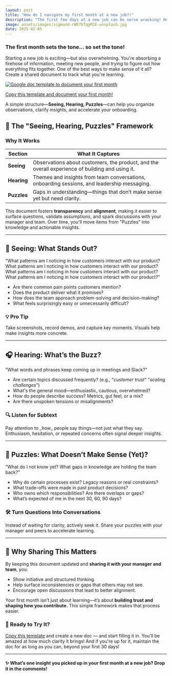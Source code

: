 ```yaml
---
layout: post
title: "How do I navigate my first month at a new job?!"
description: "The first few days at a new job can be nerve wracking! How does one stay sane, drink from the fire hose, stay focused, and make sense of the chaos? Plus getting to know people <i>and</i> getting them to know me?"
image: assets/images/sigmund-rWE7bTqgMJE-unsplash.jpg
date: 2025-02-05
---
```

### The first month sets the tone... so set the tone!
Starting a new job is exciting—but also overwhelming. You're absorbing a firehose of information, meeting new people, and trying to figure out how everything fits together. One of the best ways to make sense of it all? Create a shared document to track what you're learning. 

<!-- Image Link (No underline here) -->
<a href="https://docs.google.com/document/d/1BhrPwFSVVQz4_R-qjUEjMx5j29mS7Nqa81IvrzbRSdU/edit?usp=sharing" download class="image-with-download">
  <img src="{{ site.baseurl }}/assets/images/FirstMonth.jpg" alt="Google doc template to document your first month">
  <i class="fa fa-cloud-download download-icon" aria-hidden="true"></i>
</a>

<!-- Text Link (With underline here, like logo and menu) -->
<a href="https://docs.google.com/document/d/1BhrPwFSVVQz4_R-qjUEjMx5j29mS7Nqa81IvrzbRSdU/edit?usp=sharing">Copy this template and document your first month!</a>



A simple structure—**Seeing, Hearing, Puzzles**—can help you organize observations, clarify insights, and accelerate your onboarding.

## 📝 The "Seeing, Hearing, Puzzles" Framework


### Why It Works

| Section  | What It Captures |
|----------|-----------------|
| **Seeing**  | Observations about customers, the product, and the overall experience of building and using it. |
| **Hearing**  | Themes and insights from team conversations, onboarding sessions, and leadership messaging. |
| **Puzzles**  | Gaps in understanding—things that don’t make sense yet but need clarity. |

This document fosters **transparency** and **alignment**, making it easier to surface questions, validate assumptions, and spark discussions with your manager and team. Over time, you'll move items from "Puzzles" into knowledge and actionable insights.

---

## 👀 Seeing: What Stands Out?

<div class="speechbubble">"What patterns am I noticing in how customers interact with our product? What patterns am I noticing in how customers interact with our product? What patterns am I noticing in how customers interact with our product? What patterns am I noticing in how customers interact with our product?"</div>

- Are there common pain points customers mention?
- Does the product deliver what it promises?
- How does the team approach problem-solving and decision-making?
- What feels surprisingly easy or unnecessarily difficult?

<div id="insight">
    <h3>💡 Pro Tip</h3>
    <p>Take screenshots, record demos, and capture key moments. Visuals help make insights more concrete.</p>
</div>

---

## 🎧 Hearing: What’s the Buzz?

<div class="speechbubble">"What words and phrases keep coming up in meetings and Slack?"</div>

- Are certain topics discussed frequently? (e.g., "_customer trust_" "_scaling challenges_")
- What's the general mood—enthusiastic, cautious, overwhelmed?
- How do people describe success? Metrics, gut feel, or a mix?
- Are there unspoken tensions or misalignments?

<div id="insight">
    <h3>🔍 Listen for Subtext</h3>
    <p>Pay attention to _how_ people say things—not just what they say. Enthusiasm, hesitation, or repeated concerns often signal deeper insights.</p>
</div>

---

## 🧩 Puzzles: What Doesn’t Make Sense (Yet)?

<div class="speechbubble">"What do I not know yet? What gaps in knowledge are holding the team back?"</div>

- Why do certain processes exist? Legacy reasons or real constraints?
- What trade-offs were made in past product decisions?
- Who owns which responsibilities? Are there overlaps or gaps?
- What’s expected of me in the next 30, 60, 90 days?

<div id="insight">
    <h3>🛠️ Turn Questions Into Conversations</h3>
    <p>Instead of waiting for clarity, actively seek it. Share your puzzles with your manager and peers to accelerate learning.</p>
</div>

---

## 🔗 Why Sharing This Matters

By keeping this document updated and **sharing it with your manager and team**, you:
- Show initiative and structured thinking.
- Help surface inconsistencies or gaps that others may not see.
- Encourage open discussions that lead to better alignment.

Your first month isn’t just about learning—it’s about **building trust and shaping how you contribute.** This simple framework makes that process easier.

### 🚀 Ready to Try It?
<a href="https://docs.google.com/document/d/1BhrPwFSVVQz4_R-qjUEjMx5j29mS7Nqa81IvrzbRSdU/edit?usp=sharing">Copy this template</a> and create a new doc — and start filling it in. You'll be amazed at how much clarity it brings! And if you're up for it, maintain the doc for as long as you can, beyond your first 30 days!

---

#### ✨ What’s one insight you picked up in your first month at a new job? Drop it in the comments!
